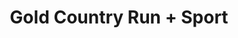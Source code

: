 ---
title: "Gold Country Run + Sport"
url: /el-dorado-hills/gold-country-run-sport/
shop: sports
---